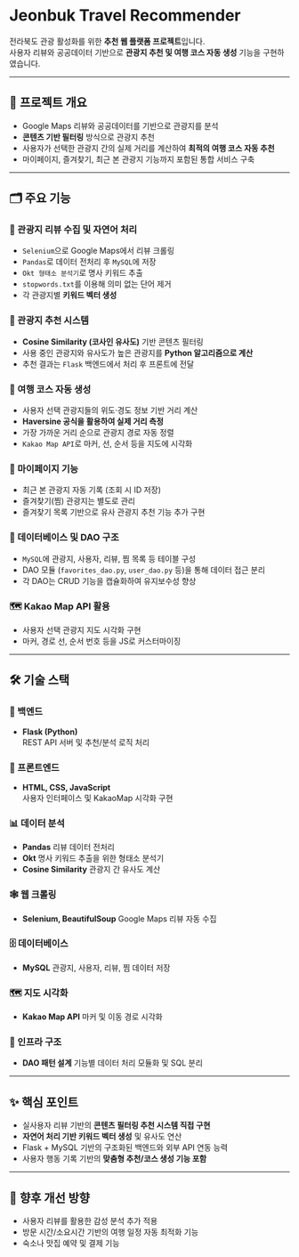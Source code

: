 # Jeonbuk Travel Recommender

전라북도 관광 활성화를 위한 **추천 웹 플랫폼 프로젝트**입니다.  
사용자 리뷰와 공공데이터 기반으로 **관광지 추천 및 여행 코스 자동 생성** 기능을 구현하였습니다.

---

## 🎯 프로젝트 개요

- Google Maps 리뷰와 공공데이터를 기반으로 관광지를 분석
- **콘텐츠 기반 필터링** 방식으로 관광지 추천
- 사용자가 선택한 관광지 간의 실제 거리를 계산하여 **최적의 여행 코스 자동 추천**
- 마이페이지, 즐겨찾기, 최근 본 관광지 기능까지 포함된 통합 서비스 구축

---

## 🗂 주요 기능

### 🧠 관광지 리뷰 수집 및 자연어 처리

- `Selenium`으로 Google Maps에서 리뷰 크롤링
- `Pandas`로 데이터 전처리 후 `MySQL`에 저장
- `Okt 형태소 분석기`로 명사 키워드 추출
- `stopwords.txt`를 이용해 의미 없는 단어 제거
- 각 관광지별 **키워드 벡터 생성**

### 🤖 관광지 추천 시스템

- **Cosine Similarity (코사인 유사도)** 기반 콘텐츠 필터링
- 사용 중인 관광지와 유사도가 높은 관광지를 **Python 알고리즘으로 계산**
- 추천 결과는 `Flask` 백엔드에서 처리 후 프론트에 전달

### 📍 여행 코스 자동 생성

- 사용자 선택 관광지들의 위도·경도 정보 기반 거리 계산
- **Haversine 공식을 활용하여 실제 거리 측정**
- 가장 가까운 거리 순으로 관광지 경로 자동 정렬
- `Kakao Map API`로 마커, 선, 순서 등을 지도에 시각화

### 👤 마이페이지 기능

- 최근 본 관광지 자동 기록 (조회 시 ID 저장)
- 즐겨찾기(찜) 관광지는 별도로 관리
- 즐겨찾기 목록 기반으로 유사 관광지 추천 기능 추가 구현

### 🧱 데이터베이스 및 DAO 구조

- `MySQL`에 관광지, 사용자, 리뷰, 찜 목록 등 테이블 구성
- DAO 모듈 (`favorites_dao.py`, `user_dao.py` 등)을 통해 데이터 접근 분리
- 각 DAO는 CRUD 기능을 캡슐화하여 유지보수성 향상

### 🗺 Kakao Map API 활용

- 사용자 선택 관광지 지도 시각화 구현
- 마커, 경로 선, 순서 번호 등을 JS로 커스터마이징

---

## 🛠 기술 스택

### 🧩 백엔드
- **Flask (Python)**  
  REST API 서버 및 추천/분석 로직 처리

### 🎨 프론트엔드
- **HTML, CSS, JavaScript**  
  사용자 인터페이스 및 KakaoMap 시각화 구현

### 📊 데이터 분석
- **Pandas**
  리뷰 데이터 전처리
- **Okt**
  명사 키워드 추출을 위한 형태소 분석기
- **Cosine Similarity**
  관광지 간 유사도 계산

### 🕸 웹 크롤링
- **Selenium, BeautifulSoup**
  Google Maps 리뷰 자동 수집

### 🗄 데이터베이스
- **MySQL**
  관광지, 사용자, 리뷰, 찜 데이터 저장

### 🗺 지도 시각화
- **Kakao Map API**
  마커 및 이동 경로 시각화

### 🧱 인프라 구조
- **DAO 패턴 설계**
  기능별 데이터 처리 모듈화 및 SQL 분리

---

## ✨ 핵심 포인트

- 실사용자 리뷰 기반의 **콘텐츠 필터링 추천 시스템 직접 구현**
- **자연어 처리 기반 키워드 벡터 생성** 및 유사도 연산
- Flask + MySQL 기반의 구조화된 백엔드와 외부 API 연동 능력
- 사용자 행동 기록 기반의 **맞춤형 추천/코스 생성 기능 포함**

---

## 📌 향후 개선 방향

- 사용자 리뷰를 활용한 감성 분석 추가 적용
- 방문 시간/소요시간 기반의 여행 일정 자동 최적화 기능
- 숙소나 맛집 예약 및 결제 기능
